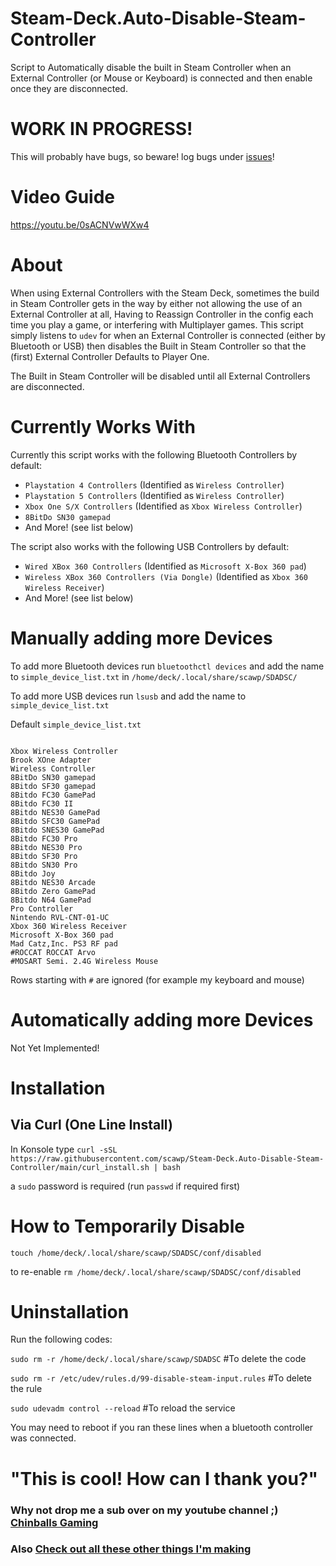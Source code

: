 # Steam-Deck.Auto-Disable-Steam-Controller
Script to Automatically disable the built in Steam Controller when an External Controller (or Mouse or Keyboard) is connected and then enable once they are disconnected.

# WORK IN PROGRESS!
This will probably have bugs, so beware! log bugs under [issues](https://github.com/scawp/Steam-Deck.Auto-Disable-Steam-Controller/issues)!

# Video Guide

https://youtu.be/0sACNVwWXw4

# About

When using External Controllers with the Steam Deck, sometimes the build in Steam Controller gets in the way by either not allowing the use of an External Controller at all, Having to Reassign Controller in the config each time you play a game, or interfering with Multiplayer games. This script simply listens to `udev` for when an External Controller is connected (either by Bluetooth or USB) then disables the Built in Steam Controller so that the (first) External Controller Defaults to Player One.

The Built in Steam Controller will be disabled until all External Controllers are disconnected.

# Currently Works With

Currently this script works with the following Bluetooth Controllers by default:
 - `Playstation 4 Controllers` (Identified as `Wireless Controller`) 
 - `Playstation 5 Controllers` (Identified as `Wireless Controller`) 
 - `Xbox One S/X Controllers` (Identified as `Xbox Wireless Controller`) 
 - `8BitDo SN30 gamepad`
 - And More! (see list below)

The script also works with the following USB Controllers by default:
 - `Wired XBox 360 Controllers` (Identified as `Microsoft X-Box 360 pad`) 
 - `Wireless XBox 360 Controllers (Via Dongle)` (Identified as `Xbox 360 Wireless Receiver`) 
 - And More! (see list below)

# Manually adding more Devices

To add more Bluetooth devices run `bluetoothctl devices` and add the name to `simple_device_list.txt` in `/home/deck/.local/share/scawp/SDADSC/`

To add more USB devices run `lsusb` and add the name to `simple_device_list.txt`

Default `simple_device_list.txt`
```

Xbox Wireless Controller
Brook XOne Adapter
Wireless Controller
8BitDo SN30 gamepad
8Bitdo SF30 gamepad
8Bitdo FC30 GamePad
8Bitdo FC30 II
8Bitdo NES30 GamePad
8Bitdo SFC30 GamePad
8Bitdo SNES30 GamePad
8Bitdo FC30 Pro
8Bitdo NES30 Pro
8Bitdo SF30 Pro
8Bitdo SN30 Pro
8Bitdo Joy
8Bitdo NES30 Arcade
8Bitdo Zero GamePad
8Bitdo N64 GamePad
Pro Controller
Nintendo RVL-CNT-01-UC
Xbox 360 Wireless Receiver
Microsoft X-Box 360 pad
Mad Catz,Inc. PS3 RF pad
#ROCCAT ROCCAT Arvo
#MOSART Semi. 2.4G Wireless Mouse
```
Rows starting with `#` are ignored (for example my keyboard and mouse)

# Automatically adding more Devices
Not Yet Implemented!

# Installation

## Via Curl (One Line Install)

In Konsole type `curl -sSL https://raw.githubusercontent.com/scawp/Steam-Deck.Auto-Disable-Steam-Controller/main/curl_install.sh | bash`

a `sudo` password is required (run `passwd` if required first)

# How to Temporarily Disable

`touch /home/deck/.local/share/scawp/SDADSC/conf/disabled`

to re-enable `rm /home/deck/.local/share/scawp/SDADSC/conf/disabled`

# Uninstallation

Run the following codes:

`sudo rm -r /home/deck/.local/share/scawp/SDADSC` #To delete the code

`sudo rm -r /etc/udev/rules.d/99-disable-steam-input.rules` #To delete the rule

`sudo udevadm control --reload` #To reload the service


You may need to reboot if you ran these lines when a bluetooth controller was connected.


# "This is cool! How can I thank you?"
### Why not drop me a sub over on my youtube channel ;) [Chinballs Gaming](https://www.youtube.com/chinballsTV?sub_confirmation=1)

### Also [Check out all these other things I'm making](https://github.com/scawp/Steam-Deck.Tools-List)
